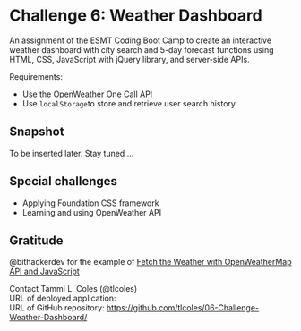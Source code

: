 # Challenge 6: Weather Dashboard
An assignment of the ESMT Coding Boot Camp to create an interactive weather dashboard with city search and 5-day forecast functions using HTML, CSS, JavaScript with jQuery library, and server-side APIs.

Requirements:
* Use the OpenWeather One Call API
* Use `localStorage`to store and retrieve user search history

## Snapshot

To be inserted later. Stay tuned ...

## Special challenges
* Applying Foundation CSS framework
* Learning and using OpenWeather API

## Gratitude 
@bithackerdev for the example of [Fetch the Weather with OpenWeatherMap API and JavaScript](https://bithacker.dev/fetch-weather-openweathermap-api-javascript)

Contact 
Tammi L. Coles (@tlcoles)  
URL of deployed application:  
URL of GitHub repository: https://github.com/tlcoles/06-Challenge-Weather-Dashboard/  
